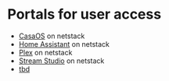 # Portals for user access

- [CasaOS](./casaos/) on netstack
- [Home Assistant](./homeassistant/) on netstack
- [Plex](./plex/) on netstack
- [Stream Studio](./streamstudio/) on netstack
- [tbd]()
